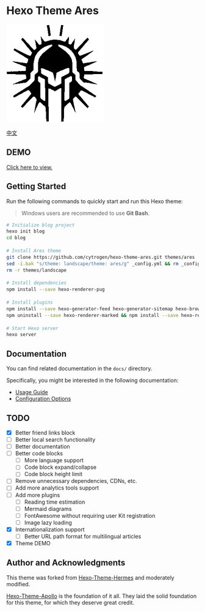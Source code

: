 # Hexo Theme Ares

![](/source/favicon.png)

[中文](/README.md)

## DEMO

[Click here to view.](https://hexo-theme-ares-demo.netlify.app/)

## Getting Started

Run the following commands to quickly start and run this Hexo theme:

> Windows users are recommended to use **Git Bash**.

```bash
# Initialize blog project
hexo init blog
cd blog

# Install Ares theme
git clone https://github.com/cytrogen/hexo-theme-ares.git themes/ares
sed -i.bak "s/theme: landscape/theme: ares/g" _config.yml && rm _config.landscape.yml
rm -r themes/landscape

# Install dependencies
npm install --save hexo-renderer-pug

# Install plugins
npm install --save hexo-generator-feed hexo-generator-sitemap hexo-browsersync
npm uninstall --save hexo-renderer-marked && npm install --save hexo-renderer-markdown-it-plus

# Start Hexo server
hexo server
```

## Documentation

You can find related documentation in the `docs/` directory. 

Specifically, you might be interested in the following documentation:

- [Usage Guide](/docs/en/guide.md)
- [Configuration Options](/docs/en/configuration.md)

## TODO

- [x] Better friend links block
- [ ] Better local search functionality
- [ ] Better documentation
- [ ] Better code blocks
  - [ ] More language support
  - [ ] Code block expand/collapse
  - [ ] Code block height limit
- [ ] Remove unnecessary dependencies, CDNs, etc.
- [ ] Add more analytics tools support
- [ ] Add more plugins
  - [ ] Reading time estimation
  - [ ] Mermaid diagrams
  - [ ] FontAwesome without requiring user Kit registration
  - [ ] Image lazy loading
- [X] Internationalization support
  - [ ] Better URL path format for multilingual articles
- [x] Theme DEMO

## Author and Acknowledgments

This theme was forked from [Hexo-Theme-Hermes](https://github.com/claymcleod/hexo-theme-hermes) and moderately modified.

[Hexo-Theme-Apollo](https://github.com/sun4cs/hexo-theme-apollo) is the foundation of it all. They laid the solid foundation for this theme, for which they deserve great credit.
